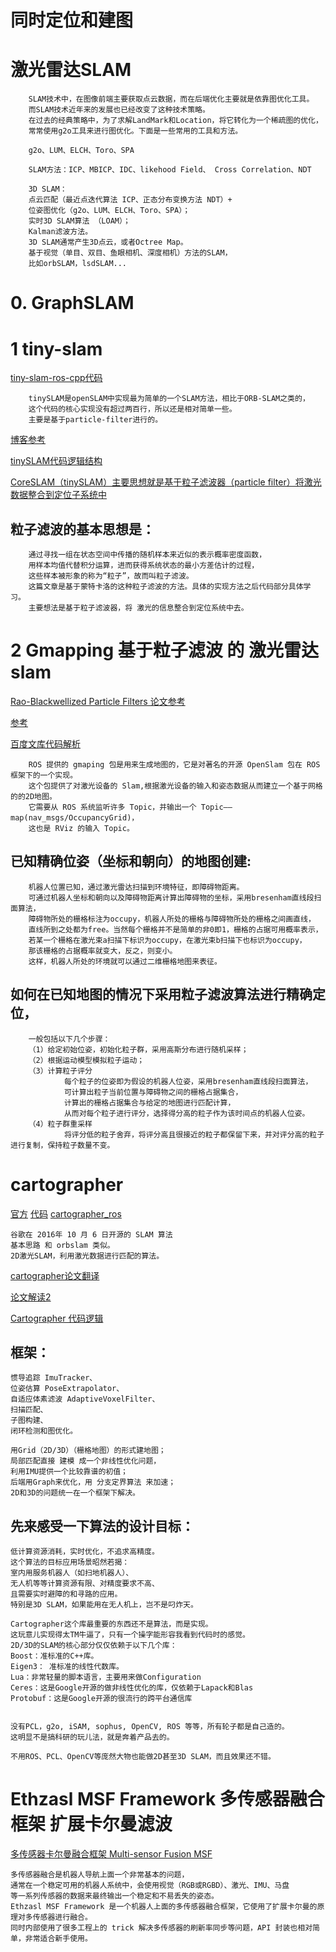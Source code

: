 # 同时定位和建图
# 激光雷达SLAM
        SLAM技术中，在图像前端主要获取点云数据，而在后端优化主要就是依靠图优化工具。
        而SLAM技术近年来的发展也已经改变了这种技术策略。
        在过去的经典策略中，为了求解LandMark和Location，将它转化为一个稀疏图的优化，
        常常使用g2o工具来进行图优化。下面是一些常用的工具和方法。

        g2o、LUM、ELCH、Toro、SPA

        SLAM方法：ICP、MBICP、IDC、likehood Field、 Cross Correlation、NDT

        3D SLAM：
        点云匹配（最近点迭代算法 ICP、正态分布变换方法 NDT）+
        位姿图优化（g2o、LUM、ELCH、Toro、SPA）；
        实时3D SLAM算法 （LOAM）；
        Kalman滤波方法。
        3D SLAM通常产生3D点云，或者Octree Map。
        基于视觉（单目、双目、鱼眼相机、深度相机）方法的SLAM，
        比如orbSLAM，lsdSLAM...
# 0. GraphSLAM


# 1  tiny-slam
[tiny-slam-ros-cpp代码](https://github.com/Ewenwan/tiny-slam-ros-cpp)

        tinySLAM是openSLAM中实现最为简单的一个SLAM方法，相比于ORB-SLAM之类的，
        这个代码的核心实现没有超过两百行，所以还是相对简单一些。
        主要是基于particle-filter进行的。
        
[博客参考](https://blog.csdn.net/lilynothing/article/details/62043583)

[tinySLAM代码逻辑结构](https://blog.csdn.net/lilynothing/article/details/62881142)  

[CoreSLAM（tinySLAM）主要思想就是基于粒子滤波器（particle filter）将激光数据整合到定位子系统中](https://blog.csdn.net/myarrow/article/details/80340548)

   
## 粒子滤波的基本思想是：
        通过寻找一组在状态空间中传播的随机样本来近似的表示概率密度函数，
        用样本均值代替积分运算，进而获得系统状态的最小方差估计的过程，
        这些样本被形象的称为“粒子”，故而叫粒子滤波。
        这篇文章是基于蒙特卡洛的这种粒子滤波的方法。具体的实现方法之后代码部分具体学习。 
        主要想法是基于粒子滤波器，将 激光的信息整合到定位系统中去。
        
        

# 2 Gmapping 基于粒子滤波 的 激光雷达slam
[Rao-Blackwellized Particle Filters 论文参考](https://people.eecs.berkeley.edu/~pabbeel/cs287-fa12/optreadings/GrisettiStachnissBurgard_gMapping_T-RO2006.pdf)

[参考](https://blog.csdn.net/roadseek_zw/article/details/53316177)

[百度文库代码解析](https://wenku.baidu.com/view/3a67461550e2524de4187e4d.html)

        ROS 提供的 gmaping 包是用来生成地图的，它是对著名的开源 OpenSlam 包在 ROS 框架下的一个实现。
        这个包提供了对激光设备的 Slam,根据激光设备的输入和姿态数据从而建立一个基于网格的的2D地图。
        它需要从 ROS 系统监听许多 Topic，并输出一个 Topic——map(nav_msgs/OccupancyGrid)，
        这也是 RViz 的输入 Topic。

## 已知精确位姿（坐标和朝向）的地图创建:
        机器人位置已知，通过激光雷达扫描到环境特征，即障碍物距离。
        可通过机器人坐标和朝向以及障碍物距离计算出障碍物的坐标，采用bresenham直线段扫面算法，
        障碍物所处的栅格标注为occupy，机器人所处的栅格与障碍物所处的栅格之间画直线，
        直线所到之处都为free。当然每个栅格并不是简单的非0即1，栅格的占据可用概率表示，
        若某一个栅格在激光束a扫描下标识为occupy，在激光束b扫描下也标识为occupy，
        那该栅格的占据概率就变大，反之，则变小。
        这样，机器人所处的环境就可以通过二维栅格地图来表征。

## 如何在已知地图的情况下采用粒子滤波算法进行精确定位，
        一般包括以下几个步骤：
        （1）给定初始位姿，初始化粒子群，采用高斯分布进行随机采样；
        （2）根据运动模型模拟粒子运动；
        （3）计算粒子评分
                每个粒子的位姿即为假设的机器人位姿，采用bresenham直线段扫面算法，
                可计算出粒子当前位置与障碍物之间的栅格占据集合，
                计算出的栅格占据集合与给定的地图进行匹配计算，
                从而对每个粒子进行评分，选择得分高的粒子作为该时间点的机器人位姿。
        （4）粒子群重采样
                将评分低的粒子舍弃，将评分高且很接近的粒子都保留下来，并对评分高的粒子进行复制，保持粒子数量不变。




# cartographer
[官方](https://google-cartographer-ros.readthedocs.io/en/latest/tuning.html)
[代码](https://github.com/hitcm/cartographer)
[cartographer_ros](https://github.com/Ewenwan/cartographer_ros)

    谷歌在 2016年 10 月 6 日开源的 SLAM 算法
    基本思路 和 orbslam 类似。
    2D激光SLAM，利用激光数据进行匹配的算法。
    
[cartographer论文翻译](https://blog.csdn.net/lilynothing/article/details/60875825)

[论文解读2](https://note.youdao.com/share/?id=d8d15963d4577236399aa52c2cd968a7&type=note#/)

[Cartographer 代码逻辑](https://blog.csdn.net/lilynothing/article/details/62036559)

## 框架：
    惯导追踪 ImuTracker、
    位姿估算 PoseExtrapolator、
    自适应体素滤波 AdaptiveVoxelFilter、
    扫描匹配、
    子图构建、
    闭环检测和图优化。

    用Grid（2D/3D）（栅格地图）的形式建地图；
    局部匹配直接 建模 成一个非线性优化问题，
    利用IMU提供一个比较靠谱的初值；
    后端用Graph来优化，用 分支定界算法 来加速；
    2D和3D的问题统一在一个框架下解决。

## 先来感受一下算法的设计目标：
    低计算资源消耗，实时优化，不追求高精度。
    这个算法的目标应用场景昭然若揭：
    室内用服务机器人（如扫地机器人）、
    无人机等等计算资源有限、对精度要求不高、
    且需要实时避障的和寻路的应用。
    特别是3D SLAM，如果能用在无人机上，岂不是叼炸天。

    Cartographer这个库最重要的东西还不是算法，而是实现。
    这玩意儿实现得太TM牛逼了，只有一个操字能形容我看到代码时的感觉。
    2D/3D的SLAM的核心部分仅仅依赖于以下几个库：
    Boost：准标准的C++库。
    Eigen3： 准标准的线性代数库。
    Lua：非常轻量的脚本语言，主要用来做Configuration
    Ceres：这是Google开源的做非线性优化的库，仅依赖于Lapack和Blas
    Protobuf：这是Google开源的很流行的跨平台通信库


    没有PCL，g2o, iSAM, sophus, OpenCV, ROS 等等，所有轮子都是自己造的。
    这明显不是搞科研的玩儿法，就是奔着产品去的。

    不用ROS、PCL、OpenCV等庞然大物也能做2D甚至3D SLAM，而且效果还不错。
    
# Ethzasl MSF Framework 多传感器融合框架 扩展卡尔曼滤波
[多传感器卡尔曼融合框架 Multi-sensor Fusion MSF](http://wiki.ros.org/ethzasl_sensor_fusion/Tutorials/Introductory%20Tutorial%20for%20Multi-Sensor%20Fusion%20Framework)

    多传感器融合是机器人导航上面一个非常基本的问题，
    通常在一个稳定可用的机器人系统中，会使用视觉（RGB或RGBD）、激光、IMU、马盘
    等一系列传感器的数据来最终输出一个稳定和不易丢失的姿态。
    Ethzasl MSF Framework 是一个机器人上面的多传感器融合框架，它使用了扩展卡尔曼的原理对多传感器进行融合。
    同时内部使用了很多工程上的 trick 解决多传感器的刷新率同步等问题，API 封装也相对简单，非常适合新手使用。
